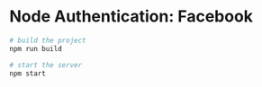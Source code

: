 # Node Authentication: Facebook

```bash
# build the project
npm run build

# start the server
npm start
```
